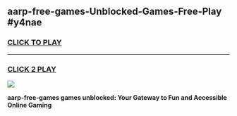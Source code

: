 
## aarp-free-games-Unblocked-Games-Free-Play #y4nae
<h3>
<a href="https://us.freeplayer.one?title=aarp-free-games&ref=9M">CLICK TO PLAY</a></h3>
<hr>

<h3>
<a href="https://us.freeplayer.one?title=aarp-free-games&ref=9M">CLICK 2 PLAY</a>
  
</h3>

<a href="https://us.freeplayer.one?title=aarp-free-games&ref=9M"><img src="https://clearcache.store/games.png"></a>


**aarp-free-games games unblocked: Your Gateway to Fun and Accessible Online Gaming**
